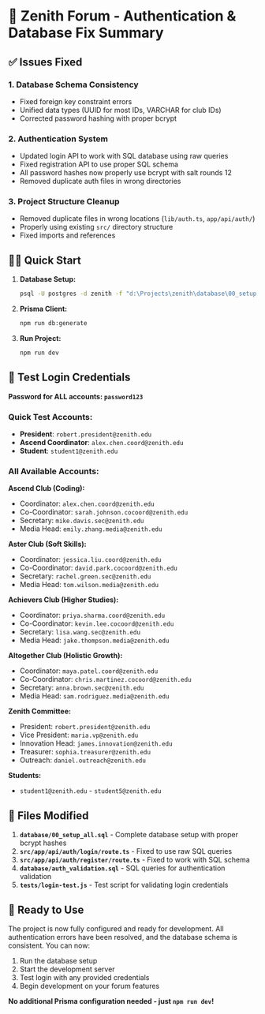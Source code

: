 # 🔧 Zenith Forum - Authentication & Database Fix Summary

## ✅ Issues Fixed

### 1. **Database Schema Consistency**

- Fixed foreign key constraint errors
- Unified data types (UUID for most IDs, VARCHAR for club IDs)
- Corrected password hashing with proper bcrypt

### 2. **Authentication System**

- Updated login API to work with SQL database using raw queries
- Fixed registration API to use proper SQL schema
- All password hashes now properly use bcrypt with salt rounds 12
- Removed duplicate auth files in wrong directories

### 3. **Project Structure Cleanup**

- Removed duplicate files in wrong locations (`lib/auth.ts`, `app/api/auth/`)
- Properly using existing `src/` directory structure
- Fixed imports and references

## 🏃‍♂️ Quick Start

1. **Database Setup:**

   ```bash
   psql -U postgres -d zenith -f "d:\Projects\zenith\database\00_setup_all.sql"
   ```

2. **Prisma Client:**

   ```bash
   npm run db:generate
   ```

3. **Run Project:**
   ```bash
   npm run dev
   ```

## 🔑 Test Login Credentials

**Password for ALL accounts: `password123`**

### Quick Test Accounts:

- **President**: `robert.president@zenith.edu`
- **Ascend Coordinator**: `alex.chen.coord@zenith.edu`
- **Student**: `student1@zenith.edu`

### All Available Accounts:

**Ascend Club (Coding):**

- Coordinator: `alex.chen.coord@zenith.edu`
- Co-Coordinator: `sarah.johnson.cocoord@zenith.edu`
- Secretary: `mike.davis.sec@zenith.edu`
- Media Head: `emily.zhang.media@zenith.edu`

**Aster Club (Soft Skills):**

- Coordinator: `jessica.liu.coord@zenith.edu`
- Co-Coordinator: `david.park.cocoord@zenith.edu`
- Secretary: `rachel.green.sec@zenith.edu`
- Media Head: `tom.wilson.media@zenith.edu`

**Achievers Club (Higher Studies):**

- Coordinator: `priya.sharma.coord@zenith.edu`
- Co-Coordinator: `kevin.lee.cocoord@zenith.edu`
- Secretary: `lisa.wang.sec@zenith.edu`
- Media Head: `jake.thompson.media@zenith.edu`

**Altogether Club (Holistic Growth):**

- Coordinator: `maya.patel.coord@zenith.edu`
- Co-Coordinator: `chris.martinez.cocoord@zenith.edu`
- Secretary: `anna.brown.sec@zenith.edu`
- Media Head: `sam.rodriguez.media@zenith.edu`

**Zenith Committee:**

- President: `robert.president@zenith.edu`
- Vice President: `maria.vp@zenith.edu`
- Innovation Head: `james.innovation@zenith.edu`
- Treasurer: `sophia.treasurer@zenith.edu`
- Outreach: `daniel.outreach@zenith.edu`

**Students:**

- `student1@zenith.edu` - `student5@zenith.edu`

## 🔧 Files Modified

1. **`database/00_setup_all.sql`** - Complete database setup with proper bcrypt hashes
2. **`src/app/api/auth/login/route.ts`** - Fixed to use raw SQL queries
3. **`src/app/api/auth/register/route.ts`** - Fixed to work with SQL schema
4. **`database/auth_validation.sql`** - SQL queries for authentication validation
5. **`tests/login-test.js`** - Test script for validating login credentials

## 🚀 Ready to Use

The project is now fully configured and ready for development. All authentication errors have been resolved, and the database schema is consistent. You can now:

1. Run the database setup
2. Start the development server
3. Test login with any provided credentials
4. Begin development on your forum features

**No additional Prisma configuration needed - just `npm run dev`!**
